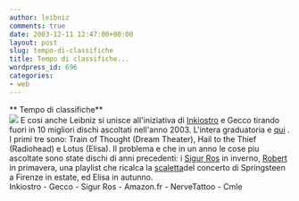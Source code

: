 ```yaml
---
author: leibniz
comments: true
date: 2003-12-11 12:47:00+00:00
layout: post
slug: tempo-di-classifiche
title: Tempo di classifiche...
wordpress_id: 696
categories:
- web
---
```


   **   Tempo di classifiche**   
 ![](http://www.cmle.com/images/beethoven_warhol.jpg)  E cosi anche Leibniz si unisce all'iniziativa di  [   Inkiostro](http://inkiostro.splinder.it/1070662008#1021172)  e Gecco tirando fuori in 10 migliori dischi ascoltati nell'anno 2003. L'intera graduatoria e [   qui](http://www.minucci.net/discobravo2003/individuali.php) . I primi tre sono: Train of Thought (Dream Theater), Hail to the Thief (Radiohead) e Lotus (Elisa). Il problema e che in un anno le cose piu ascoltate sono state dischi di anni precedenti: i  [   Sigur Ros](http://www.sigur-ros.com/)  in inverno,  [   Robert](http://www.amazon.fr/exec/obidos/ASIN/B00006GEWJ/qid%3D1071095481/402-1647766-0540906)  in primavera, una playlist che ricalca la  [   scaletta](http://nervetattoo.clarence.com/archive/012758.html#012758)del concerto di Springsteen a Firenze in estate, ed Elisa in autunno.   
Inkiostro - Gecco - Sigur Ros - Amazon.fr - NerveTattoo - Cmle
